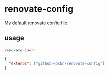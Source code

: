 # renovate-config
My default renovate config file.

## usage

`renovate.json`:

```json
{
  "extends": ["github>ndxbn/renovate-config"]
}
```
